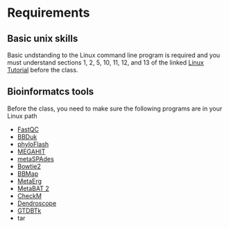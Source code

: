 # Requirements
## Basic unix skills
Basic undstanding to the Linux command line program is required and you must understand sections 1, 2, 5, 10, 11, 12, and 13 of the linked [Linux Tutorial](https://ryanstutorials.net/linuxtutorial/) before the class.
## Bioinformatcs tools  
Before the class, you need to make sure the following programs are in your Linux path  
* [FastQC](https://www.bioinformatics.babraham.ac.uk/projects/fastqc/)  
* [BBDuk](https://jgi.doe.gov/data-and-tools/bbtools/bb-tools-user-guide/bbduk-guide/)
* [phyloFlash](https://github.com/HRGV/phyloFlash)
* [MEGAHIT](https://github.com/voutcn/megahit)  
* [metaSPAdes](http://cab.spbu.ru/software/spades/)  
* [Bowtie2](http://bowtie-bio.sourceforge.net/bowtie2/index.shtml)  
* [BBMap](https://jgi.doe.gov/data-and-tools/bbtools/bb-tools-user-guide/bbmap-guide/) 
* [MetaErg](https://github.com/xiaoli-dong/metaerg)
* [MetaBAT 2](https://bitbucket.org/berkeleylab/metabat/src/master/)
* [CheckM](https://github.com/Ecogenomics/CheckM)
* [Dendroscope](http://dendroscope.org/)
* [GTDBTk](https://github.com/Ecogenomics/GTDBTk)
* tar
